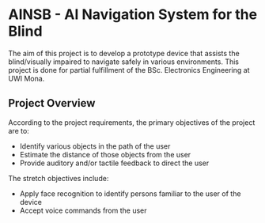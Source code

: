 # AINSB - AI Navigation System for the Blind
The aim of this project is to develop a prototype device that assists the blind/visually impaired to navigate safely in various environments. This project is done for partial fulfillment of the BSc. Electronics Engineering at UWI Mona.

## Project Overview
According to the project requirements, the primary objectives of the project are to:
* Identify various objects in the path of the user
* Estimate the distance of those objects from the user
* Provide auditory and/or tactile feedback to direct the user

The stretch objectives include:
* Apply face recognition to identify persons familiar to the user of the device 
* Accept voice commands from the user 



